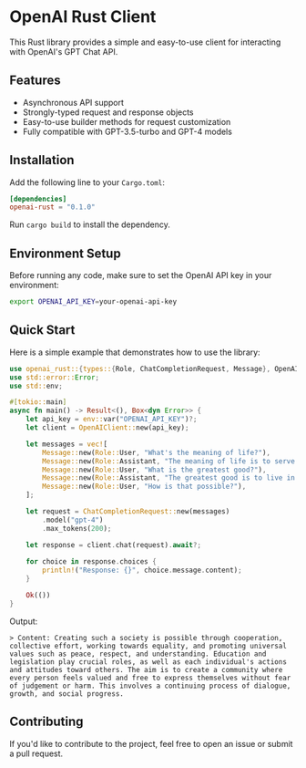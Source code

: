 # OpenAI Rust Client

This Rust library provides a simple and easy-to-use client for interacting with OpenAI's GPT Chat API.

## Features

- Asynchronous API support
- Strongly-typed request and response objects
- Easy-to-use builder methods for request customization
- Fully compatible with GPT-3.5-turbo and GPT-4 models

## Installation

Add the following line to your `Cargo.toml`:

```toml
[dependencies]
openai-rust = "0.1.0"
```

Run `cargo build` to install the dependency.

## Environment Setup

Before running any code, make sure to set the OpenAI API key in your environment:

```bash
export OPENAI_API_KEY=your-openai-api-key
```

## Quick Start

Here is a simple example that demonstrates how to use the library:

```rust
use openai_rust::{types::{Role, ChatCompletionRequest, Message}, OpenAIClient};
use std::error::Error;
use std::env;

#[tokio::main]
async fn main() -> Result<(), Box<dyn Error>> {
    let api_key = env::var("OPENAI_API_KEY")?;
    let client = OpenAIClient::new(api_key);

    let messages = vec![
        Message::new(Role::User, "What's the meaning of life?"),
        Message::new(Role::Assistant, "The meaning of life is to serve the greater good."),
        Message::new(Role::User, "What is the greatest good?"),
        Message::new(Role::Assistant, "The greatest good is to live in a society that values liberty and justice for all."),
        Message::new(Role::User, "How is that possible?"),
    ];

    let request = ChatCompletionRequest::new(messages)
        .model("gpt-4")    
        .max_tokens(200);

    let response = client.chat(request).await?;
    
    for choice in response.choices {
        println!("Response: {}", choice.message.content);
    }

    Ok(())
}
```

Output:

```
> Content: Creating such a society is possible through cooperation, collective effort, working towards equality, and promoting universal values such as peace, respect, and understanding. Education and legislation play crucial roles, as well as each individual's actions and attitudes toward others. The aim is to create a community where every person feels valued and free to express themselves without fear of judgement or harm. This involves a continuing process of dialogue, growth, and social progress.
```

## Contributing

If you'd like to contribute to the project, feel free to open an issue or submit a pull request.
